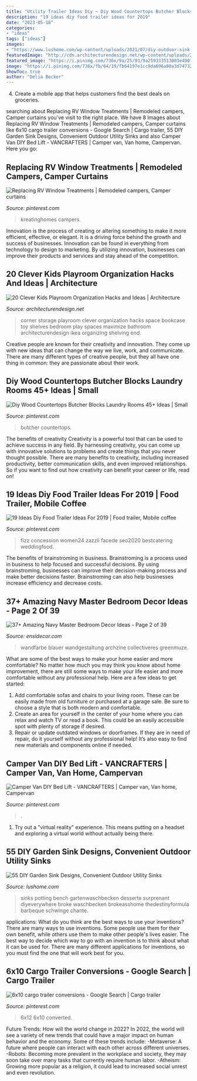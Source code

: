 ```yaml
---
title: "Utility Trailer Ideas Diy ~ Diy Wood Countertops Butcher Blocks Laundry Rooms 45+ Ideas"
description: "19 ideas diy food trailer ideas for 2019"
date: "2023-05-18"
categories:
- "ideas"
tags: ["ideas"]
images:
- "https://www.lushome.com/wp-content/uploads/2021/07/diy-outdoor-sink-design-ideas-9-300x394.jpg"
featuredImage: "http://cdn.architecturendesign.net/wp-content/uploads/2014/09/888.jpg"
featured_image: "https://i.pinimg.com/736x/9a/25/93/9a259333513003e490f7be78101f0822.jpg"
image: "https://i.pinimg.com/736x/fb/64/19/fb64197e1cc9da896a80a3d747321cf3.jpg"
ShowToc: true
author: "Delia Becker"
---
```



4. Create a mobile app that helps customers find the best deals on groceries. 

	

		
searching about Replacing RV Window Treatments | Remodeled campers, Camper curtains you've visit to the right place. We have 8 Images about Replacing RV Window Treatments | Remodeled campers, Camper curtains like 6x10 cargo trailer conversions - Google Search | Cargo trailer, 55 DIY Garden Sink Designs, Convenient Outdoor Utility Sinks and also Camper Van DIY Bed Lift - VANCRAFTERS | Camper van, Van home, Campervan. Here you go:
		
    
## Replacing RV Window Treatments | Remodeled Campers, Camper Curtains

<img loading=lazy src="https://i.pinimg.com/736x/ef/e6/96/efe6963ceb2b09c27e273793ae2ae05f.jpg" onerror="this.onerror=null;this.src='https://tse4.mm.bing.net/th?id=OIP.wxnZsr_Quti9wV0zaGE1wgHaWO&amp;pid=15.1';" alt="Replacing RV Window Treatments | Remodeled campers, Camper curtains">

_Source: pinterest.com_

>kreatinghomes campers. 

	

Innovation is the process of creating or altering something to make it more efficient, effective, or elegant. It is a driving force behind the growth and success of businesses. Innovation can be found in everything from technology to design to marketing. By utilizing innovation, businesses can improve their products and services and stay ahead of the competition.

    
## 20 Clever Kids Playroom Organization Hacks And Ideas | Architecture

<img loading=lazy src="http://cdn.architecturendesign.net/wp-content/uploads/2014/09/888.jpg" onerror="this.onerror=null;this.src='https://tse1.mm.bing.net/th?id=OIP.-OalpIEiVv7ZHf40iIRD5gHaNC&amp;pid=15.1';" alt="20 Clever Kids Playroom Organization Hacks and Ideas | Architecture">

_Source: architecturendesign.net_

>corner storage playroom clever organization hacks space bookcase toy shelves bedroom play spaces maximize bathroom architecturendesign ikea organizing shelving end. 

	

Creative people are known for their creativity and innovation. They come up with new ideas that can change the way we live, work, and communicate. There are many different types of creative people, but they all have one thing in common: they are passionate about their work.

    
## Diy Wood Countertops Butcher Blocks Laundry Rooms 45+ Ideas | Small

<img loading=lazy src="https://i.pinimg.com/736x/4b/ef/55/4bef55abed3e6afb5b09eeeb757cf063.jpg" onerror="this.onerror=null;this.src='https://tse1.mm.bing.net/th?id=OIP.jE9LG65B8dHlgqU_3caNjQAAAA&amp;pid=15.1';" alt="Diy Wood Countertops Butcher Blocks Laundry Rooms 45+ Ideas | Small">

_Source: pinterest.com_

>butcher countertops. 

	

The benefits of creativity
Creativity is a powerful tool that can be used to achieve success in any field. By harnessing creativity, you can come up with innovative solutions to problems and create things that you never thought possible. There are many benefits to creativity, including increased productivity, better communication skills, and even improved relationships. So if you want to find out how creativity can benefit your career or life, read on!

    
## 19 Ideas Diy Food Trailer Ideas For 2019 | Food Trailer, Mobile Coffee

<img loading=lazy src="https://i.pinimg.com/736x/9a/25/93/9a259333513003e490f7be78101f0822.jpg" onerror="this.onerror=null;this.src='https://tse1.mm.bing.net/th?id=OIP.KNoH1C-Cdc9Xj4EQzUWgRwAAAA&amp;pid=15.1';" alt="19 Ideas Diy Food Trailer Ideas For 2019 | Food trailer, Mobile coffee">

_Source: pinterest.com_

>fizz concession women24 zazzli facede seo2020 bestcatering weddingfood. 

	

The benefits of brainstroming in business.
Brainstroming is a process used in business to help focused and successful decisions. By using brainstroming, businesses can improve their decision-making process and make better decisions faster. Brainstroming can also help businesses increase efficiency and decrease costs.

    
## 37+ Amazing Navy Master Bedroom Decor Ideas - Page 2 Of 39

<img loading=lazy src="https://ensidecor.com/wp-content/uploads/2018/10/37-Amazing-Navy-Master-Bedroom-Decor-Ideas-35.jpg" onerror="this.onerror=null;this.src='https://tse4.mm.bing.net/th?id=OIP.Oyy5e-QIwy9wGNlUQY8-AgHaJ4&amp;pid=15.1';" alt="37+ Amazing Navy Master Bedroom Decor Ideas - Page 2 of 39">

_Source: ensidecor.com_

>wandfarbe blauer wandgestaltung archzine collectiveres greenmuze. 

	

What are some of the best ways to make your home easier and more comfortable?
No matter how much you may think you know about home improvement, there are still some ways to make your life easier and more comfortable without any professional help. Here are a few ideas to get started: 
1) Add comfortable sofas and chairs to your living room. These can be easily made from old furniture or purchased at a garage sale. Be sure to choose a style that is both modern and comfortable. 
2) Create an area for yourself in the center of your home where you can relax and watch TV or read a book. This could be an easily accessible spot with plenty of storage if desired. 
3) Repair or update outdated windows or doorframes. If they are in need of repair, do it yourself without any professional help! It’s also easy to find new materials and components online if needed.

    
## Camper Van DIY Bed Lift - VANCRAFTERS | Camper Van, Van Home, Campervan

<img loading=lazy src="https://i.pinimg.com/736x/fb/64/19/fb64197e1cc9da896a80a3d747321cf3.jpg" onerror="this.onerror=null;this.src='https://tse1.mm.bing.net/th?id=OIP.WsCknqy9D9FWpydZEWRgRgHaJ4&amp;pid=15.1';" alt="Camper Van DIY Bed Lift - VANCRAFTERS | Camper van, Van home, Campervan">

_Source: pinterest.com_

>. 

	

1. Try out a "virtual reality" experience. This means putting on a headset and exploring a virtual world without actually being there.

    
## 55 DIY Garden Sink Designs, Convenient Outdoor Utility Sinks

<img loading=lazy src="https://www.lushome.com/wp-content/uploads/2021/07/diy-outdoor-sink-design-ideas-9-300x394.jpg" onerror="this.onerror=null;this.src='https://tse1.mm.bing.net/th?id=OIP.IfRT5lD0eSpPfgFEFJ92CgAAAA&amp;pid=15.1';" alt="55 DIY Garden Sink Designs, Convenient Outdoor Utility Sinks">

_Source: lushome.com_

>sinks potting bench gartenwaschbecken desserte surprenant diyeverywhere broke waschbecken brokeasshome thedestinyformula barbeque schwinge chante. 

	

applications: What do you think are the best ways to use your inventions?
There are many ways to use inventions. Some people use them for their own benefit, while others use them to make other people's lives easier. The best way to decide which way to go with an invention is to think about what it can be used for. There are many different applications for inventions, so you must find the one that will work best for you.

    
## 6x10 Cargo Trailer Conversions - Google Search | Cargo Trailer

<img loading=lazy src="https://i.pinimg.com/736x/ba/86/cd/ba86cd2e3be1ba542b1b5213a6d44223.jpg" onerror="this.onerror=null;this.src='https://tse2.mm.bing.net/th?id=OIP.P48lqGVP1ShPsQS-OLfyiQAAAA&amp;pid=15.1';" alt="6x10 cargo trailer conversions - Google Search | Cargo trailer">

_Source: pinterest.com_

>6x12 6x10 converted. 

	

Future Trends: How will the world change in 2022?
In 2022, the world will see a variety of new trends that could have a major impact on human behavior and the economy. Some of these trends include: 
-Metaverse: A future where people can interact with each other across different universes. 
-Robots: Becoming more prevalent in the workplace and society, they may soon take over many tasks that currently require human labor. 
-Atheism: Growing more popular as a religion, it could lead to increased social unrest and even revolution.

